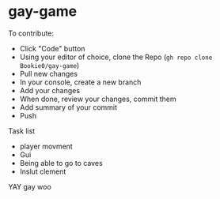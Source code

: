 # gay-game

To contribute:
- Click "Code" button
- Using your editor of choice, clone the Repo (`gh repo clone Bookie0/gay-game`)
- Pull new changes
- In your console, create a new branch 
- Add your changes
- When done, review your changes, commit them 
- Add summary of your commit
- Push

Task list
- player movment 
- Gui
- Being able to go to caves
- Inslut clement

YAY gay woo 